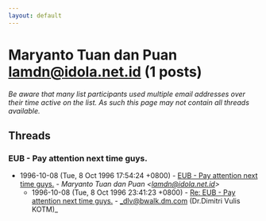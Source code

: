 ```yaml
---
layout: default
---
```


# Maryanto Tuan dan Puan <lamdn@idola.net.id> (1 posts)

_Be aware that many list participants used multiple email addresses over their time active on the list. As such this page may not contain all threads available._

## Threads

### EUB - Pay attention next time guys.
+ 1996-10-08 (Tue, 8 Oct 1996 17:54:24 +0800) - [EUB - Pay attention next time guys.](/archive/1996/10/335f79bc8cbd6e485a6f654afc955c7be745f234105d57f6977d4e50467a1727) - _Maryanto Tuan dan Puan \<lamdn@idola.net.id\>_
  + 1996-10-08 (Tue, 8 Oct 1996 23:41:23 +0800) - [Re: EUB - Pay attention next time guys.](/archive/1996/10/3bfd28b13c6bf7904d4a1a8fc0c63ea346f93fe0ca58e23d443737a4eeef3430) - _dlv@bwalk.dm.com (Dr.Dimitri Vulis KOTM)_

